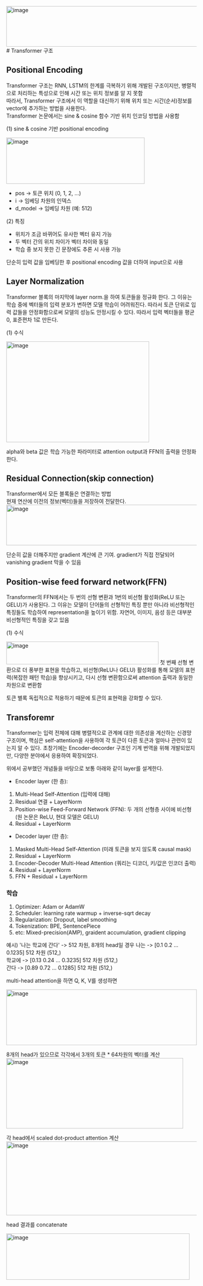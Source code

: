 <img width="797" height="107" alt="image" src="https://github.com/user-attachments/assets/45a73d8e-8b2c-470c-98b9-0ebc00da697d" /># Transformer 구조

## Positional Encoding

Transformer 구조는 RNN, LSTM의 한계를 극복하기 위해 개발된 구조이지만, 병렬적으로 처리하는 특성으로 인해 시간 또는 위치 정보를 알 지 못함  
따라서, Transformer 구조에서 이 역할을 대신하기 위해 위치 또는 시간(순서)정보를 vector에 추가하는 방법을 사용한다.  
Transformer 논문에서는 sine & cosine 함수 기반 위치 인코딩 방법을 사용함  

(1) sine & cosine 기반 positional encoding  

<img width="366" height="122" alt="image" src="https://github.com/user-attachments/assets/58942905-5ce0-4eaa-bcce-a4b746201abc" />  

- pos -> 토큰 위치 (0, 1, 2, …)  
- i -> 임베딩 차원의 인덱스  
- d_model -> 임베딩 차원 (예: 512)

(2) 특징
- 위치가 조금 바뀌어도 유사한 벡터 유지 가능
- 두 벡터 간의 위치 차이가 벡터 차이와 동일
- 학습 중 보지 못한 긴 문장에도 추론 시 사용 가능

단순히 입력 값을 임베딩한 후 positional encoding 값을 더하여 input으로 사용  


## Layer Normalization
Transformer 블록의 마지막에 layer norm.을 하여 토큰들을 정규화 한다. 그 이유는 학습 중에 벡터들의 입력 분포가 변하면 모델 학습이 어려워진다. 따라서 토큰 단위로 입력 값들을 안정화함으로써 모델의 성능도 안정시킬 수 있다. 따라서 입력 벡터들을 평균 0, 표준편차 1로 만든다.

(1) 수식

<img width="378" height="266" alt="image" src="https://github.com/user-attachments/assets/15863714-fc63-4ba1-accc-80a13a0ccc8a" />

alpha와 beta 값은 학습 가능한 파라미터로 attention output과 FFN의 출력을 안정화한다.  

## Residual Connection(skip connection)
Transformer에서 모든 블록들은 연결하는 방법  
현재 연산에 이전의 정보(벡터)들을 저장하여 전달한다.  
<img width="797" height="107" alt="image" src="https://github.com/user-attachments/assets/87139db3-167e-456d-92c9-aa30d7046c3c" />  

단순히 값을 더해주지만 gradient 계산에 큰 기여. gradient가 직접 전달되어 vanishing gradient 막을 수 있음


## Position-wise feed forward network(FFN)
Transformer의 FFN에서는 두 번의 선형 변환과 1번의 비선형 활성화(ReLU 또는 GELU)가 사용된다. 그 이유는 모델이 단어들의 선형적인 특징 뿐만 아니라 비선형적인 특징들도 학습하여 representation을 높이기 위함. 자연어, 이미지, 음성 등은 대부분 비선형적인 특징을 갖고 있음  

(1) 수식

<img width="403" height="60" alt="image" src="https://github.com/user-attachments/assets/621edd8a-3d56-43c0-9101-79eb2871e8a3" />  
첫 번째 선형 변환으로 더 풍부한 표현을 학습하고, 비선형(ReLU나 GELU) 활성화를 통해 모델의 표현력(복잡한 패턴 학습)을 향상시키고, 다시 선형 변환함으로써 attention 출력과 동일한 차원으로 변환함  

토큰 별록 독립적으로 적용하기 때문에 토큰의 표현력을 강화할 수 있다.  

## Transforemr
Transformer는 입력 전체에 대해 병렬적으로 관계에 대한 의존성을 계산하는 신경망 구조이며, 핵심은 self-attention을 사용하여 각 토큰이 다른 토큰과 얼마나 관련이 있는지 알 수 있다. 초창기에는 Encoder-decorder 구조인 기계 번역을 위해 개발되었지만, 다양한 분야에서 응용하여 확장되었다.  

위에서 공부했던 개념들을 바탕으로 보통 아래와 같이 layer를 설계한다.
- Encoder layer (한 층):
1. Multi-Head Self-Attention (입력에 대해)
2. Residual 연결 + LayerNorm
3. Position-wise Feed-Forward Network (FFN): 두 개의 선형층 사이에 비선형 (원 논문은 ReLU, 현대 모델은 GELU)
4. Residual + LayerNorm

- Decoder layer (한 층):
1. Masked Multi-Head Self-Attention (미래 토큰을 보지 않도록 causal mask)
2. Residual + LayerNorm
3. Encoder-Decoder Multi-Head Attention (쿼리는 디코더, 키/값은 인코더 출력)
4. Residual + LayerNorm
5. FFN + Residual + LayerNorm

### 학습
1. Optimizer: Adam or AdamW
2. Scheduler: learning rate warmup + inverse-sqrt decay
3. Regularization: Dropout, label smoothing
4. Tokenization: BPE, SentencePiece
5. etc: Mixed-precision(AMP), graident accumulation, gradient clipping

예시) '나는 학교에 간다' -> 512 차원, 8개의 head일 경우
나는 -> [0.1 0.2 ... 0.1235] 512 차원 (512,)  
학교에 -> [0.13 0.24 ... 0.3235] 512 차원 (512,)  
간다 -> [0.89 0.72 ... 0.1285] 512 차원 (512,)  

multi-head attention을 하면 Q, K, V를 생성하면  

<img width="504" height="147" alt="image" src="https://github.com/user-attachments/assets/eaf03a67-dee2-4d88-b152-03288e4c2a64" />

8개의 head가 있으므로 각각에서 3개의 토큰 * 64차원의 벡터를 계산  
<img width="468" height="186" alt="image" src="https://github.com/user-attachments/assets/78bfb1d6-36e8-4f35-bb11-ba54d3cfa6d2" />  

각 head에서 scaled dot-product attention 계산
<img width="510" height="195" alt="image" src="https://github.com/user-attachments/assets/eb5f979f-c739-4a87-b4ef-e9c9a297a0e1" />  

head 결과를 concatenate

<img width="485" height="122" alt="image" src="https://github.com/user-attachments/assets/1fbe6a36-de25-470f-bffb-4fc73d109bb5" />



